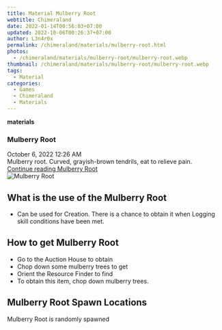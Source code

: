 ```yaml
---
title: Material Mulberry Root
webtitle: Chimeraland
date: 2022-01-14T00:56:03+07:00
updated: 2022-10-06T00:26:37+07:00
author: L3n4r0x
permalink: /chimeraland/materials/mulberry-root.html
photos:
  - /chimeraland/materials/mulberry-root/mulberry-root.webp
thumbnail: /chimeraland/materials/mulberry-root/mulberry-root.webp
tags:
  - Material
categories:
  - Games
  - Chimeraland
  - Materials
---
```


<section id="bootstrap-wrapper">
  <link
    rel="stylesheet"
    href="https://cdn.statically.io/gh/dimaslanjaka/Web-Manajemen/40ac3225/css/bootstrap-4.5-wrapper.css"
  />
  <div
    class="row g-0 border rounded overflow-hidden flex-md-row mb-4 shadow-sm position-relative"
  >
    <div class="col p-4 d-flex flex-column position-static">
      <strong class="d-inline-block mb-2 text-success">materials</strong>
      <h3 class="mb-0">Mulberry Root</h3>
      <div class="mb-1 text-muted">October 6, 2022 12:26 AM</div>
      <div class="mb-2 border p-1">
        Mulberry root. Curved, grayish-brown tendrils, eat to relieve pain.
      </div>
      <a
        href="/chimeraland/materials/mulberry-root.html"
        class="stretched-link d-none"
        >Continue reading Mulberry Root</a
      >
    </div>
    <div class="col-auto d-none d-lg-block">
      <img
        src="/chimeraland/materials/mulberry-root/mulberry-root.webp"
        alt="Mulberry Root"
      />
    </div>
  </div>
  <div class="row">
    <div class="col-lg-6 col-12 mb-2">
      <div class="card">
        <div class="card-body">
          <h2 class="card-title">What is the use of the Mulberry Root</h2>
          <div class="card-text">
            <ul>
              <li>
                Can be used for Creation. There is a chance to obtain it when
                Logging skill conditions have been met.
              </li>
            </ul>
          </div>
        </div>
      </div>
    </div>
    <div class="col-lg-6 col-12 mb-2">
      <div class="card">
        <div class="card-body">
          <h2 class="card-title">How to get Mulberry Root</h2>
          <div class="card-text">
            <ul>
              <li>Go to the Auction House to obtain</li>
              <li>Chop down some mulberry trees to get</li>
              <li>Orient the Resource Finder to find</li>
              <li>To obtain this item, chop down mulberry trees.</li>
            </ul>
          </div>
        </div>
      </div>
    </div>
    <div class="col-12 mb-2">
      <h2>Mulberry Root Spawn Locations</h2>
      <p>Mulberry Root is randomly spawned</p>
    </div>
  </div>
</section>